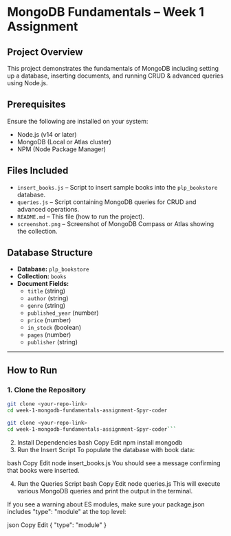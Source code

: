 # MongoDB Fundamentals – Week 1 Assignment

##  Project Overview
This project demonstrates the fundamentals of MongoDB including setting up a database, inserting documents, and running CRUD & advanced queries using Node.js.

## Prerequisites

Ensure the following are installed on your system:

- Node.js (v14 or later)
- MongoDB (Local or Atlas cluster)
- NPM (Node Package Manager)

##  Files Included

- `insert_books.js` – Script to insert sample books into the `plp_bookstore` database.
- `queries.js` – Script containing MongoDB queries for CRUD and advanced operations.
- `README.md` – This file (how to run the project).
- `screenshot.png` – Screenshot of MongoDB Compass or Atlas showing the collection.

##  Database Structure

- **Database:** `plp_bookstore`
- **Collection:** `books`
- **Document Fields:**
  - `title` (string)
  - `author` (string)
  - `genre` (string)
  - `published_year` (number)
  - `price` (number)
  - `in_stock` (boolean)
  - `pages` (number)
  - `publisher` (string)

---

##  How to Run

### 1. Clone the Repository
```bash
git clone <your-repo-link>
cd week-1-mongodb-fundamentals-assignment-Spyr-coder

git clone <your-repo-link>
cd week-1-mongodb-fundamentals-assignment-Spyr-coder```
````
2. Install Dependencies
bash
Copy
Edit
npm install mongodb
3. Run the Insert Script
To populate the database with book data:

bash
Copy
Edit
node insert_books.js
You should see a message confirming that books were inserted.

4. Run the Queries Script
bash
Copy
Edit
node queries.js
This will execute various MongoDB queries and print the output in the terminal.

If you see a warning about ES modules, make sure your package.json includes "type": "module" at the top level:

json
Copy
Edit
{
  "type": "module"
}
